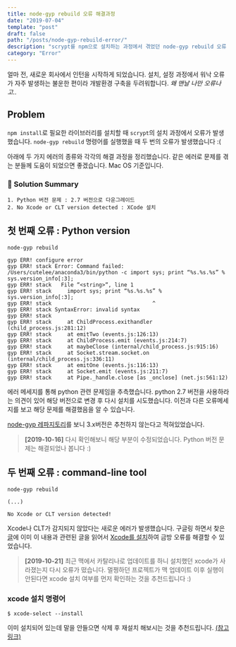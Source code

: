 ```yaml
---
title: node-gyp rebuild 오류 해결과정
date: "2019-07-04"
template: "post"
draft: false
path: "/posts/node-gyp-rebuild-error/"
description: "scrypt를 npm으로 설치하는 과정에서 겪었던 node-gyp rebuild 오류 해결 과정을 정리한 글입니다."
category: "Error"
---
```


얼마 전, 새로운 회사에서 인턴을 시작하게 되었습니다. 설치, 설정 과정에서 워낙 오류가 자주 발생하는 불운한 편이라 개발환경 구축을 두려워합니다. _왜 맨날 나만 오류나고.._

## Problem

`npm install`로 필요한 라이브러리를 설치할 때 `scrypt`의 설치 과정에서 오류가 발생했습니다. `node-gyp rebuild` 명령어를 실행했을 때 두 번의 오류가 발생했습니다 :(

아래에 두 가지 에러의 종류와 각각의 해결 과정을 정리했습니다. 같은 에러로 문제를 겪는 분들께 도움이 되었으면 좋겠습니다. Mac OS 기준입니다.

### 📍 Solution Summary

```
1. Python 버전 문제 : 2.7 버전으로 다운그레이드
2. No Xcode or CLT version detected : XCode 설치
```

## 첫 번째 오류 : Python version

```
node-gyp rebuild

gyp ERR! configure error
gyp ERR! stack Error: Command failed: /Users/cutelee/anaconda3/bin/python -c import sys; print “%s.%s.%s” % sys.version_info[:3];
gyp ERR! stack   File “<string>“, line 1
gyp ERR! stack     import sys; print “%s.%s.%s” % sys.version_info[:3];
gyp ERR! stack                                ^
gyp ERR! stack SyntaxError: invalid syntax
gyp ERR! stack
gyp ERR! stack     at ChildProcess.exithandler (child_process.js:281:12)
gyp ERR! stack     at emitTwo (events.js:126:13)
gyp ERR! stack     at ChildProcess.emit (events.js:214:7)
gyp ERR! stack     at maybeClose (internal/child_process.js:915:16)
gyp ERR! stack     at Socket.stream.socket.on (internal/child_process.js:336:11)
gyp ERR! stack     at emitOne (events.js:116:13)
gyp ERR! stack     at Socket.emit (events.js:211:7)
gyp ERR! stack     at Pipe._handle.close [as _onclose] (net.js:561:12)
```

에러 메세지를 통해 python 관련 문제임을 추측했습니다. python 2.7 버전을 사용하라는 의견이 있어 해당 버전으로 변경 후 다시 설치를 시도했습니다. 이전과 다른 오류메세지를 보고 해당 문제를 해결했음을 알 수 있습니다.

[node-gyp 레파지토리](https://github.com/nodejs/node-gyp#on-macos)를 보니 3.x버전은 추천하지 않는다고 적혀있었습니다.

> **[2019-10-16]** 다시 확인해보니 해당 부분이 수정되었습니다. Python 버전 문제는 해결되었나 봅니다 :)

## 두 번째 오류 : command-line tool

```
node-gyp rebuild

(...)

No Xcode or CLT version detected!
```

Xcode나 CLT가 감지되지 않았다는 새로운 에러가 발생했습니다. 구글링 하면서 찾은 [글](https://github.com/nodejs/node-gyp/issues/773)에 이미 이 내용과 관련된 글을 읽어서 [Xcode를 설치](http://osxdaily.com/2014/02/12/install-command-line-tools-mac-os-x/)하여 금방 오류를 해결할 수 있었습니다.

> **[2019-10-21]** 최근 맥에서 카탈리나로 업데이트를 하니 설치했던 xcode가 사라졌는지 다시 오류가 떴습니다. 멀쩡하던 프로젝트가 맥 업데이트 이후 실행이 안된다면 xcode 설치 여부를 먼저 확인하는 것을 추천드립니다 :)

### xcode 설치 명령어

```
$ xcode-select --install
```

이미 설치되어 있는데 말을 안들으면 삭제 후 재설치 해보시는 것을 추천드립니다. [(참고링크)](https://github.com/HomoEfficio/dev-tips/blob/master/%EB%A7%A5%EC%97%90%EC%84%9C%20Xcode%20%EC%82%AD%EC%A0%9C%20%EB%B0%8F%20%EA%B0%9C%EB%B0%9C%20%ED%99%98%EA%B2%BD%20%EB%B3%B5%EC%9B%90.md)
